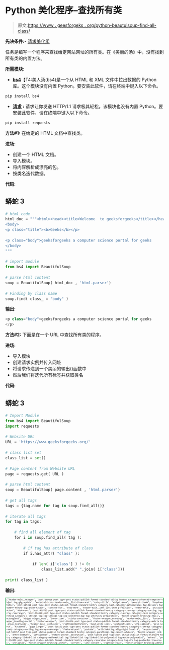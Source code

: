# Python 美化程序–查找所有类

> 原文:[https://www . geesforgeks . org/python-beautulsoup-find-all-class/](https://www.geeksforgeeks.org/python-beautifulsoup-find-all-class/)

**先决条件:-** [请求](https://www.geeksforgeeks.org/python-requests-tutorial/)[美化组](https://www.geeksforgeeks.org/implementing-web-scraping-python-beautiful-soup/)

任务是编写一个程序来查找给定网站网址的所有类。在《美丽的汤》中，没有找到所有类的内置方法。

**所需模块:**

*   [**bs4**](https://www.geeksforgeeks.org/implementing-web-scraping-python-beautiful-soup/)【T4:美人汤(bs4)是一个从 HTML 和 XML 文件中拉出数据的 Python 库。这个模块没有内置 Python。要安装此软件，请在终端中键入以下命令。

```py
pip install bs4

```

*   [**请求**](https://www.geeksforgeeks.org/python-requests-tutorial/) **:** 请求让你发送 HTTP/1.1 请求极其轻松。该模块也没有内置 Python。要安装此软件，请在终端中键入以下命令。

```py
pip install requests

```

**方法#1:** 在给定的 HTML 文档中查找类。

**进场:**

*   创建一个 HTML 文档。
*   导入模块。
*   将内容解析成漂亮的包。
*   按类名迭代数据。

**代码:**

## 蟒蛇 3

```py
# html code
html_doc = """<html><head><title>Welcome  to geeksforgeeks</title></head>
<body>
<p class="title"><b>Geeks</b></p>

<p class="body">geeksforgeeks a computer science portal for geeks
</body>
"""

# import module
from bs4 import BeautifulSoup

# parse html content
soup = BeautifulSoup( html_doc , 'html.parser')

# Finding by class name
soup.find( class_ = "body" )
```

**输出:**

```py
<p class="body">geeksforgeeks a computer science portal for geeks
</p>
```

**方法#2:** 下面是在一个 URL 中查找所有类的程序。

**进场:**

*   导入模块
*   创建请求实例并传入网址
*   将请求传递到一个美丽的输出()函数中
*   然后我们将迭代所有标签并获取类名

**代码:**

## 蟒蛇 3

```py
# Import Module
from bs4 import BeautifulSoup
import requests

# Website URL
URL = 'https://www.geeksforgeeks.org/'

# class list set
class_list = set()

# Page content from Website URL
page = requests.get( URL )

# parse html content
soup = BeautifulSoup( page.content , 'html.parser')

# get all tags
tags = {tag.name for tag in soup.find_all()}

# iterate all tags
for tag in tags:

    # find all element of tag
    for i in soup.find_all( tag ):

        # if tag has attribute of class
        if i.has_attr( "class" ):

            if len( i['class'] ) != 0:
                class_list.add(" ".join( i['class']))

print( class_list )
```

**输出:**

![](img/48cfef6efd87a32647c53fb63d136573.png)